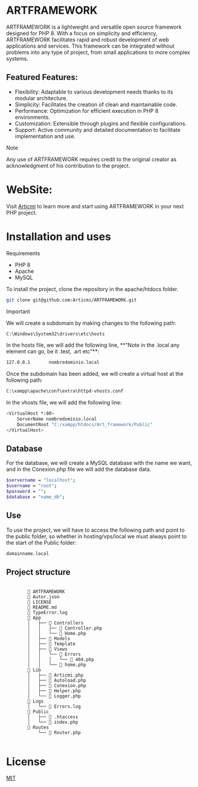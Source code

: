 # ARTFRAMEWORK
ARTFRAMEWORK is a lightweight and versatile open source framework designed for PHP 8. With a focus on simplicity and efficiency, ARTFRAMEWORK facilitates rapid and robust development of web applications and services. This framework can be integrated without problems into any type of project, from small applications to more complex systems.

## Featured Features:
<ul>
   <li>Flexibility: Adaptable to various development needs thanks to its modular architecture.</li>
   <li>Simplicity: Facilitates the creation of clean and maintainable code.</li>
   <li>Performance: Optimization for efficient execution in PHP 8 environments.</li>
   <li>Customization: Extensible through plugins and flexible configurations.</li>
   <li>Support: Active community and detailed documentation to facilitate implementation and use.</li>
</ul>

> [!NOTE]
> Any use of ARTFRAMEWORK requires credit to the original creator as acknowledgment of his contribution to the project.

# WebSite:
Visit [Articmi](https://articmi.com/) to learn more and start using ARTFRAMEWORK in your next PHP project.

# Installation and uses
Requirements
<ul>
    <li>PHP 8</li>
    <li>Apache</li>
    <li>MySQL</li>
</ul>

<p>To install the project, clone the repository in the apache/htdocs folder.</p>

```bash
git clone git@github.com:Articmi/ARTFRAMEWORK.git
```

> [!IMPORTANT]
> <p>We will create a subdomain by making changes to the following path:</p>

```bash
C:\Windows\System32\drivers\etc\hosts
```
<p>In the hosts file, we will add the following line, **"Note in the .local any element can go, be it .test, .art etc"**:</p>

```bash
127.0.0.1       nombredominio.local
```

<p>Once the subdomain has been added, we will create a virtual host at the following path:</p>

```bash
C:\xampp\apache\conf\extra\httpd-vhosts.conf
```

<p>In the vhosts file, we will add the following line:</p>

```bash
<VirtualHost *:80>
    ServerName nombredominio.local
    DocumentRoot "C:/xampp/htdocs/Art_framework/Public"
</VirtualHost>
```

<h2>Database</h2>
<p>For the database, we will create a MySQL database with the name we want, and in the Conexion.php file we will add the database data.</p>

```bash
$servername = "localhost";
$username = "root";
$password = "";
$database = "name_db";
```

<h2>Use</h2>
<p>To use the project, we will have to access the following path and point to the public folder, so whether in hosting/vps/local we must always point to the start of the Public folder:</p>

```bash
domainname.local
```

<h2>Project structure</h2>

<pre>
    <code>
        📁 ARTFRAMEWORK
        📄 Autor.json
        📄 LICENSE
        📄 README.md
        📄 TypeError.log
        📁 App
        │   ├── 📁 Controllers
        │   │   ├── 📄 Controller.php
        │   │   └── 📄 Home.php
        │   ├── 📁 Models
        │   ├── 📁 Template
        │   ├── 📁 Views
        │   │   └── 📁 Errors
        │   │   │   └── 📄 404.php
        │   │   └── 📄 home.php
        📁 Lib
        │   ├── 📄 Articmi.php
        │   ├── 📄 Autoload.php
        │   ├── 📄 Conexion.php
        │   ├── 📄 Helper.php
        │   └── 📄 Logger.php
        📁 Logs
        │   └── 📄 Errors.log
        📁 Public
        │   ├── 📄 .htaccess
        │   └── 📄 index.php
        📁 Routes
            └── 📄 Router.php
    </code>
</pre>

# License
[MIT](https://choosealicense.com/licenses/mit/)
